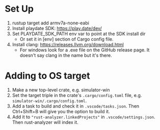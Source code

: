 # Set Up
1. rustup target add armv7a-none-eabi
1. Install playdate SDK: https://play.date/dev/
1. Set PLAYDATE_SDK_PATH env var to point at the SDK install dir
    * Or set it in [env] section of Cargo config file.
1. Install clang: https://releases.llvm.org/download.html
    * For windows look for a .exe file on the GitHub release page. It doesn't say clang in the name but it's there.

# Adding to OS target
1. Make a new top-level crate, e.g. simulator-win
1. Set the target triple in the crate's `.cargo/config.toml` file, e.g.
   `simulator-win/.cargo/config.toml`.
1. Add a task to build and check it in `.vscode/tasks.json`. Then Ctrl+Shift+B will give you
   the option to build it.
1. Add it to `"rust-analyzer.linkedProjects"` in `.vscode/settings.json`. Then rust-analyzer will
   index it.
